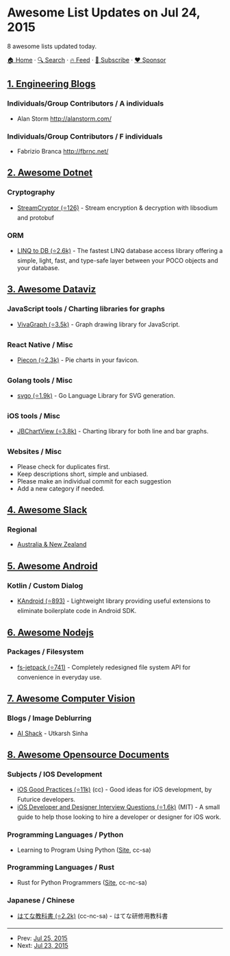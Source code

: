# Awesome List Updates on Jul 24, 2015

8 awesome lists updated today.

[🏠 Home](/README.md) · [🔍 Search](https://www.trackawesomelist.com/search/) · [🔥 Feed](https://www.trackawesomelist.com/rss.xml) · [📮 Subscribe](https://trackawesomelist.us17.list-manage.com/subscribe?u=d2f0117aa829c83a63ec63c2f&id=36a103854c) · [❤️  Sponsor](https://github.com/sponsors/theowenyoung)



## [1. Engineering Blogs](/content/kilimchoi/engineering-blogs/README.md)

### Individuals/Group Contributors / A individuals

*   Alan Storm <http://alanstorm.com/>

### Individuals/Group Contributors / F individuals

*   Fabrizio Branca <http://fbrnc.net/>

## [2. Awesome Dotnet](/content/quozd/awesome-dotnet/README.md)

### Cryptography

*   [StreamCryptor (⭐126)](https://github.com/bitbeans/StreamCryptor) - Stream encryption & decryption with libsodium and protobuf

### ORM

*   [LINQ to DB (⭐2.6k)](https://github.com/linq2db/linq2db) - The fastest LINQ database access library offering a simple, light, fast, and type-safe layer between your POCO objects and your database.

## [3. Awesome Dataviz](/content/javierluraschi/awesome-dataviz/README.md)

### JavaScript tools / Charting libraries for graphs

*   [VivaGraph (⭐3.5k)](https://github.com/anvaka/VivaGraphJS) - Graph drawing library for JavaScript.

### React Native / Misc

*   [Piecon (⭐2.3k)](https://github.com/lipka/piecon) - Pie charts in your favicon.

### Golang tools / Misc

*   [svgo (⭐1.9k)](https://github.com/ajstarks/svgo) - Go Language Library for SVG generation.

### iOS tools / Misc

*   [JBChartView (⭐3.8k)](https://github.com/Jawbone/JBChartView) - Charting library for both line and bar graphs.

### Websites / Misc

*   Please check for duplicates first.
*   Keep descriptions short, simple and unbiased.
*   Please make an individual commit for each suggestion
*   Add a new category if needed.

## [4. Awesome Slack](/content/filipelinhares/awesome-slack/README.md)

### Regional

*   [Australia & New Zealand](http://devanz.co)

## [5. Awesome Android](/content/JStumpp/awesome-android/README.md)

### Kotlin / Custom Dialog

*   [KAndroid (⭐893)](https://github.com/pawegio/KAndroid) - Lightweight library providing useful extensions to eliminate boilerplate code in Android SDK.

## [6. Awesome Nodejs](/content/sindresorhus/awesome-nodejs/README.md)

### Packages / Filesystem

*   [fs-jetpack (⭐741)](https://github.com/szwacz/fs-jetpack) - Completely redesigned file system API for convenience in everyday use.

## [7. Awesome Computer Vision](/content/jbhuang0604/awesome-computer-vision/README.md)

### Blogs / Image Deblurring

*   [AI Shack](http://aishack.in/) - Utkarsh Sinha

## [8. Awesome Opensource Documents](/content/44bits/awesome-opensource-documents/README.md)

### Subjects / IOS Development

*   [iOS Good Practices (⭐11k)](https://github.com/futurice/ios-good-practices) (cc) - Good ideas for iOS development, by Futurice developers.
*   [iOS Developer and Designer Interview Questions (⭐1.6k)](https://github.com/CameronBanga/iOS-Developer-and-Designer-Interview-Questions) (MIT) - A small guide to help those looking to hire a developer or designer for iOS work.

### Programming Languages / Python

*   Learning to Program Using Python ([Site](https://docs.google.com/file/d/0B8IUCMSuNpl7MnpaQ3hhN2R0Z1k/edit), cc-sa)

### Programming Languages / Rust

*   Rust for Python Programmers ([Site](http://lucumr.pocoo.org/2015/5/27/rust-for-pythonistas/), cc-nc-sa)

### Japanese / Chinese

*   [はてな教科書 (⭐2.2k)](https://github.com/hatena/Hatena-Textbook) (cc-nc-sa) - はてな研修用教科書

---

- Prev: [Jul 25, 2015](/content/2015/07/25/README.md)
- Next: [Jul 23, 2015](/content/2015/07/23/README.md)